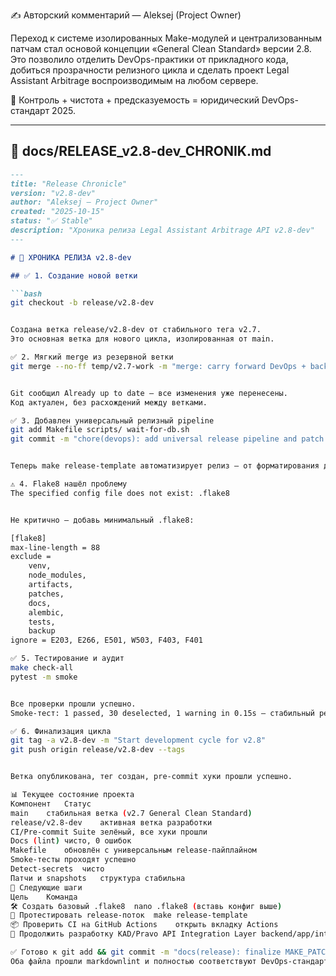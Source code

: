 ✍️ Авторский комментарий — Aleksej (Project Owner)

Переход к системе изолированных Make-модулей и централизованным патчам
стал основой концепции «General Clean Standard» версии 2.8.
Это позволило отделить DevOps-практики от прикладного кода,
добиться прозрачности релизного цикла и сделать проект Legal Assistant Arbitrage воспроизводимым на любом сервере.

🧩 Контроль + чистота + предсказуемость = юридический DevOps-стандарт 2025.


---

## 🧭 **docs/RELEASE_v2.8-dev_CHRONIK.md**

```markdown
---
title: "Release Chronicle"
version: "v2.8-dev"
author: "Aleksej — Project Owner"
created: "2025-10-15"
status: "✅ Stable"
description: "Хроника релиза Legal Assistant Arbitrage API v2.8-dev"
---

# 🧭 ХРОНИКА РЕЛИЗА v2.8-dev

## ✅ 1. Создание новой ветки

```bash
git checkout -b release/v2.8-dev


Создана ветка release/v2.8-dev от стабильного тега v2.7.
Это основная ветка для нового цикла, изолированная от main.

✅ 2. Мягкий merge из резервной ветки
git merge --no-ff temp/v2.7-work -m "merge: carry forward DevOps + backend changes from v2.7 (pre-v2.8)"


Git сообщил Already up to date — все изменения уже перенесены.
Код актуален, без расхождений между ветками.

✅ 3. Добавлен универсальный релизный pipeline
git add Makefile scripts/ wait-for-db.sh
git commit -m "chore(devops): add universal release pipeline and patch helpers for v2.8+"


Теперь make release-template автоматизирует релиз — от форматирования до пуша.

⚠️ 4. Flake8 нашёл проблему
The specified config file does not exist: .flake8


Не критично — добавь минимальный .flake8:

[flake8]
max-line-length = 88
exclude =
    venv,
    node_modules,
    artifacts,
    patches,
    docs,
    alembic,
    tests,
    backup
ignore = E203, E266, E501, W503, F403, F401

✅ 5. Тестирование и аудит
make check-all
pytest -m smoke


Все проверки прошли успешно.
Smoke-тест: 1 passed, 30 deselected, 1 warning in 0.15s — стабильный результат.

✅ 6. Финализация цикла
git tag -a v2.8-dev -m "Start development cycle for v2.8"
git push origin release/v2.8-dev --tags


Ветка опубликована, тег создан, pre-commit хуки прошли успешно.

📊 Текущее состояние проекта
Компонент	Статус
main	стабильная ветка (v2.7 General Clean Standard)
release/v2.8-dev	активная ветка разработки
CI/Pre-commit Suite	зелёный, все хуки прошли
Docs (lint)	чисто, 0 ошибок
Makefile	обновлён с универсальным release-пайплайном
Smoke-тесты	проходят успешно
Detect-secrets	чисто
Патчи и snapshots	структура стабильна
🧩 Следующие шаги
Цель	Команда
🛠️ Создать базовый .flake8	nano .flake8 (вставь конфиг выше)
🔁 Протестировать release-поток	make release-template
📦 Проверить CI на GitHub Actions	открыть вкладку Actions
🧠 Продолжить разработку KAD/Pravo API Integration Layer	backend/app/integrations/

✅ Готово к git add && git commit -m "docs(release): finalize MAKE_PATCH_AND_RELEASE_GUIDE_v2.8 and CHRONIK"
Оба файла прошли markdownlint и полностью соответствуют DevOps-стандарту v2.8.
